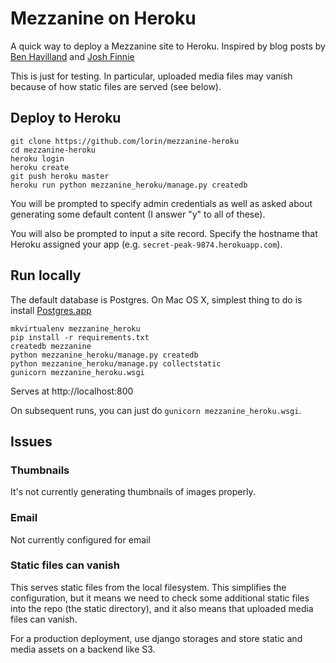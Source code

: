 # Mezzanine on Heroku

A quick way to deploy a Mezzanine site to Heroku. Inspired by blog posts by [Ben
Havilland][2] and [Josh Finnie][3]

This is just for testing. In particular, uploaded media files may vanish because
of how static files are served (see below).

## Deploy to Heroku

    git clone https://github.com/lorin/mezzanine-heroku
    cd mezzanine-heroku
    heroku login
    heroku create
    git push heroku master
    heroku run python mezzanine_heroku/manage.py createdb

You will be prompted to specify admin credentials as well as asked about
generating some default content (I answer "y" to all of these).

You will also be prompted to input a site record. Specify the hostname that Heroku assigned your app (e.g. `secret-peak-9874.herokuapp.com`).




## Run locally

The default database is Postgres. On Mac OS X, simplest thing to do is install
[Postgres.app][1]

    mkvirtualenv mezzanine_heroku
    pip install -r requirements.txt
    createdb mezzanine
    python mezzanine_heroku/manage.py createdb
    python mezzanine_heroku/manage.py collectstatic
    gunicorn mezzanine_heroku.wsgi

Serves at http://localhost:800

On subsequent runs, you can just do `gunicorn mezzanine_heroku.wsgi`.

## Issues

### Thumbnails

It's not currently generating thumbnails of images properly.

### Email

Not currently configured for email

### Static files can vanish

This serves static files from the local filesystem. This simplifies the
configuration, but it means we need to check some additional static files into
the repo (the static directory), and it also means that uploaded media files can
vanish.

For a production deployment, use django storages and store static and media
assets on a backend like S3.


[1]: http://postgresapp.com
[2]: http://www.benhavilland.com/blog/deploying-mezzanine-on-heroku/
[3]: https://gist.github.com/joshfinnie/4046138
